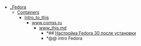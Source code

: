 - <a href = "F:\Node_projects\Node_Way\NBase\_Md\_Index\_Fedora\cat._Fedora\dir._Fedora.md">_Fedora</a>
    - <a href = "F:\Node_projects\Node_Way\NBase\_Md\_Index\_Fedora\Containers\cat.Containers\dir.Containers.md">Containers</a>
        - <a href = "F:\Node_projects\Node_Way\NBase\_Md\_Index\_Fedora\Containers\Intro_to_this\cat.Intro_to_this\dir.Intro_to_this.md">Intro_to_this</a>
            - <a href = "F:\Node_projects\Node_Way\NBase\_Md\_Index\_Fedora\Containers\Intro_to_this\www.comss.ru\cat.www.comss.ru\dir.www.comss.ru.md">www.comss.ru</a>
                - <a href = "F:\Node_projects\Node_Way\NBase\_Md\_Index\_Fedora\Containers\Intro_to_this\www.comss.ru\www_this.md">www_this.md</a>
                    - *## [Настройка Fedora 30 после установки](https://www.comss.ru/page.php?id=6456)
                    - *@@ intro Fedora 
            
        
    
